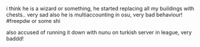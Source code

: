 i think he is a wizard or something, he started replacing all my buildings with chests.. very sad
also he is multiaccounting in osu, very bad behaviour!
#freepdw or some shi

also accused of running it down with nunu on turkish server in league, very baddd!
